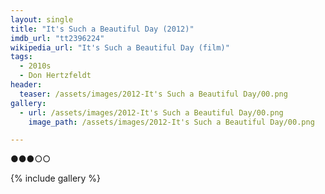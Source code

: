 ```yaml
---
layout: single
title: "It's Such a Beautiful Day (2012)"
imdb_url: "tt2396224"
wikipedia_url: "It's Such a Beautiful Day (film)"
tags:
  - 2010s 
  - Don Hertzfeldt
header:
  teaser: /assets/images/2012-It's Such a Beautiful Day/00.png
gallery:
  - url: /assets/images/2012-It's Such a Beautiful Day/00.png
    image_path: /assets/images/2012-It's Such a Beautiful Day/00.png  

---
```

●●●○○

{% include gallery %}

